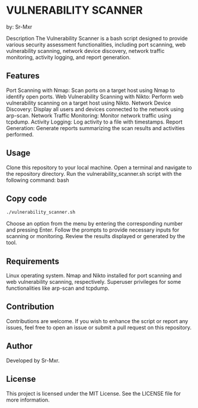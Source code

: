 # VULNERABILITY SCANNER
by: Sr-Mxr

Description
The Vulnerability Scanner is a bash script designed to provide various security assessment functionalities, including port scanning, web vulnerability scanning, network device discovery, network traffic monitoring, activity logging, and report generation.

## Features
Port Scanning with Nmap: Scan ports on a target host using Nmap to identify open ports.
Web Vulnerability Scanning with Nikto: Perform web vulnerability scanning on a target host using Nikto.
Network Device Discovery: Display all users and devices connected to the network using arp-scan.
Network Traffic Monitoring: Monitor network traffic using tcpdump.
Activity Logging: Log activity to a file with timestamps.
Report Generation: Generate reports summarizing the scan results and activities performed.

## Usage
Clone this repository to your local machine.
Open a terminal and navigate to the repository directory.
Run the vulnerability_scanner.sh script with the following command:
bash
## Copy code

```bash
./vulnerability_scanner.sh
```

Choose an option from the menu by entering the corresponding number and pressing Enter.
Follow the prompts to provide necessary inputs for scanning or monitoring.
Review the results displayed or generated by the tool.

## Requirements
Linux operating system.
Nmap and Nikto installed for port scanning and web vulnerability scanning, respectively.
Superuser privileges for some functionalities like arp-scan and tcpdump.

## Contribution
Contributions are welcome. If you wish to enhance the script or report any issues, feel free to open an issue or submit a pull request on this repository.

## Author
Developed by Sr-Mxr.

## License
This project is licensed under the MIT License. See the LICENSE file for more information.
